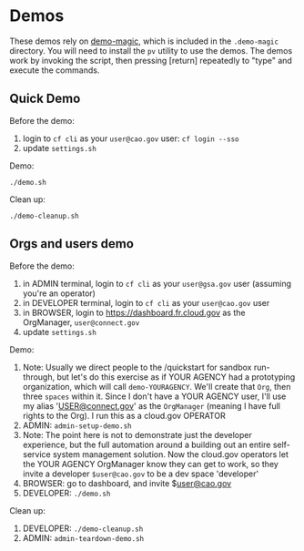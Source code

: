 # Demos

These demos rely on [demo-magic](https://github.com/paxtonhare/demo-magic), which is included in the `.demo-magic` directory. You will need to install the `pv` utility to use the demos. The demos work by invoking the script, then pressing \[return\] repeatedly to "type" and execute the commands.

## Quick Demo

Before the demo:
  1. login to `cf cli` as your `user@cao.gov` user: `cf login --sso`
  1. update `settings.sh`

Demo:
```
./demo.sh
```

Clean up:
```
./demo-cleanup.sh
```

## Orgs and users demo

Before the demo:

  1. in ADMIN terminal, login to `cf cli` as your `user@gsa.gov` user (assuming you're an operator)
  2. in DEVELOPER terminal, login to `cf cli` as your `user@cao.gov` user
  3. in BROWSER, login to https://dashboard.fr.cloud.gov as  the OrgManager,
     `user@connect.gov`
  4. update `settings.sh` 

Demo:

  1. Note: Usually we direct people to the /quickstart for sandbox run-through, but let's do this exercise as if YOUR AGENCY had a prototyping organization, which will call `demo-YOURAGENCY`. We'll create that `Org`, then three `spaces` within it.  Since I don't have a YOUR AGENCY user, I'll use my alias 'USER@connect.gov' as the `OrgManager` (meaning I have full rights to the Org). I run this as a cloud.gov OPERATOR
  1. ADMIN: `admin-setup-demo.sh`
  1. Note: The point here is not to demonstrate just the developer experience, but the full automation around a building out an entire self-service system management solution.  Now the cloud.gov operators let the YOUR AGENCY OrgManager know they can get to work, so they invite a developer `$user@cao.gov` to be a dev space 'developer'
  1. BROWSER: go to dashboard, and invite $user@cao.gov 
  1. DEVELOPER: `./demo.sh`

Clean up:
  1. DEVELOPER: `./demo-cleanup.sh`
  1. ADMIN: `admin-teardown-demo.sh`

